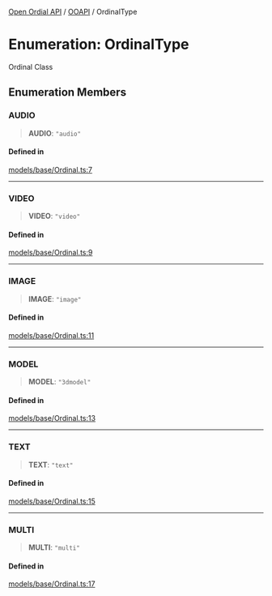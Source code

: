 [Open Ordial API](../../README.md) / [OOAPI](../README.md) / OrdinalType

# Enumeration: OrdinalType

Ordinal Class

## Enumeration Members

### AUDIO

> **AUDIO**: `"audio"`

#### Defined in

[models/base/Ordinal.ts:7](https://github.com/sagaverse-io/SagaverseOrdinalAPI/blob/90d228bc8061a836e19a66b3b1e83f3192c2e482/src/models/base/Ordinal.ts#L7)

***

### VIDEO

> **VIDEO**: `"video"`

#### Defined in

[models/base/Ordinal.ts:9](https://github.com/sagaverse-io/SagaverseOrdinalAPI/blob/90d228bc8061a836e19a66b3b1e83f3192c2e482/src/models/base/Ordinal.ts#L9)

***

### IMAGE

> **IMAGE**: `"image"`

#### Defined in

[models/base/Ordinal.ts:11](https://github.com/sagaverse-io/SagaverseOrdinalAPI/blob/90d228bc8061a836e19a66b3b1e83f3192c2e482/src/models/base/Ordinal.ts#L11)

***

### MODEL

> **MODEL**: `"3dmodel"`

#### Defined in

[models/base/Ordinal.ts:13](https://github.com/sagaverse-io/SagaverseOrdinalAPI/blob/90d228bc8061a836e19a66b3b1e83f3192c2e482/src/models/base/Ordinal.ts#L13)

***

### TEXT

> **TEXT**: `"text"`

#### Defined in

[models/base/Ordinal.ts:15](https://github.com/sagaverse-io/SagaverseOrdinalAPI/blob/90d228bc8061a836e19a66b3b1e83f3192c2e482/src/models/base/Ordinal.ts#L15)

***

### MULTI

> **MULTI**: `"multi"`

#### Defined in

[models/base/Ordinal.ts:17](https://github.com/sagaverse-io/SagaverseOrdinalAPI/blob/90d228bc8061a836e19a66b3b1e83f3192c2e482/src/models/base/Ordinal.ts#L17)
